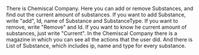 There is Chemiscal Company. Here you can add or remove Substances, and find out the current amount of substances.
If you want to add Substance, write "add",  Id, name of Substance and SubstanceType. If you want to remove, write "Remove" and Id. If you want to know he current amount of substances, just write "Current".
In the Chemiscal Company there is a magazine in which you can see all the actions that the user did.
And there is List of Substance, which includes ip, name and type for every substance.
